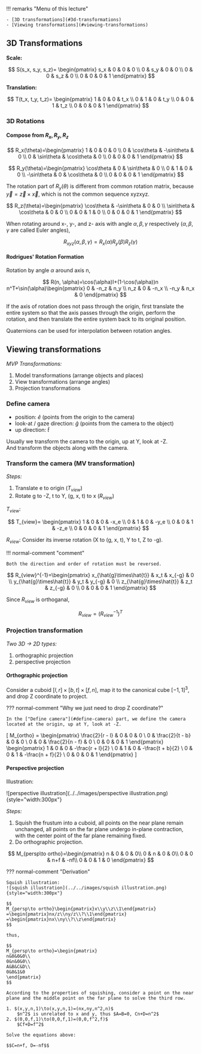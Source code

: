!!! remarks "Menu of this lecture"

    - [3D transformations](#3d-transformations)
    - [Viewing transformations](#viewing-transformations)

## 3D Transformations

**Scale:**

$$
S(s_x, s_y, s_z)=
\begin{pmatrix}
s_x & 0 & 0 & 0 \\
0 & s_y & 0 & 0 \\
0 & 0 & s_z & 0 \\
0 & 0 & 0 & 1
\end{pmatrix}
$$

**Translation:**

$$
T(t_x, t_y, t_z)=
\begin{pmatrix}
1 & 0 & 0 & t_x \\
0 & 1 & 0 & t_y \\
0 & 0 & 1 & t_z \\
0 & 0 & 0 & 1
\end{pmatrix}
$$

### 3D Rotations

#### Compose from $R_x, R_y, R_z$

$$
R_x(\theta)=\begin{pmatrix}
1 & 0 & 0 & 0 \\
0 & \cos\theta & -\sin\theta & 0 \\
0 & \sin\theta & \cos\theta & 0 \\
0 & 0 & 0 & 1
\end{pmatrix}
$$

$$
R_y(\theta)=\begin{pmatrix}
\cos\theta & 0 & \sin\theta & 0 \\
0 & 1 & 0 & 0 \\
-\sin\theta & 0 & \cos\theta & 0 \\
0 & 0 & 0 & 1
\end{pmatrix}
$$

The rotation part of $R_y(\theta)$ is different from common rotation matrix, because $\vec{y}=\vec{z}\times\vec{x}$, which is not the common sequence xyzxyz.

$$
R_z(\theta)=\begin{pmatrix}
\cos\theta & -\sin\theta & 0 & 0 \\
\sin\theta & \cos\theta & 0 & 0 \\
0 & 0 & 1 & 0 \\
0 & 0 & 0 & 1
\end{pmatrix}
$$

When rotating around x-, y-, and z- axis with angle $\alpha, \beta, \gamma$ respectively ($\alpha, \beta, \gamma$ are called Euler angles), 

$$
R_{xyz}(\alpha, \beta, \gamma)=R_x(\alpha)R_y(\beta)R_z(\gamma)
$$

#### Rodrigues' Rotation Formation

Rotation by angle $\alpha$ around axis n,

$$
R(n, \alpha)=\cos(\alpha)I+(1-\cos(\alpha))n n^T+\sin(\alpha)\begin{pmatrix}
0 & -n_z & n_y \\
n_z & 0 & -n_x \\
-n_y & n_x & 0
\end{pmatrix}
$$

If the axis of rotation does not pass through the origin, first translate the entire system so that the axis passes through the origin, perform the rotation, and then translate the entire system back to its original position.

Quaternions can be used for interpolation between rotation angles.

## Viewing transformations

*MVP Transformations:*

1. Model transformations (arrange objects and places)
2. View transformations (arrange angles)
3. Projection transformations

### Define camera

- position: $\hat{e}$ (points from the origin to the camera)
- look-at / gaze direction: $\hat{g}$ (points from the camera to the object)
- up direction: $\hat{t}$

Usually we transform the camera to the origin, up at Y, look at -Z.  
And transform the objects along with the camera.

### Transform the camera (MV transformation)

*Steps:*

1. Translate e to origin ($T_{view}$)
2. Rotate g to -Z, t to Y, (g, x, t) to x ($R_{view}$)

$T_{view}$:

$$
T_{view}=
\begin{pmatrix}
1 & 0 & 0 & -x_e \\
0 & 1 & 0 & -y_e \\
0 & 0 & 1 & -z_e \\
0 & 0 & 0 & 1
\end{pmatrix}
$$

$R_{view}$: Consider its inverse rotation (X to (g, x, t), Y to t, Z to -g).

!!! normal-comment "comment"

    Both the direction and order of rotation must be reversed.


$$
R_{view}^{-1}=\begin{pmatrix}
x_{\hat{g}\times\hat{t}} & x_t & x_{-g} & 0 \\
y_{\hat{g}\times\hat{t}} & y_t & y_{-g} & 0 \\
z_{\hat{g}\times\hat{t}} & z_t & z_{-g} & 0 \\
0 & 0 & 0 & 1
\end{pmatrix}
$$

Since $R_{view}$ is orthoganal, 

$$R_{view}=(R_{view}^{-1})^T$$

### Projection transformation

*Two 3D -> 2D types:*

1. orthographic projection  
2. perspective projection

#### Orthographic projection

Consider a cuboid $[l,r]\times[b,t]\times[f,n]$, map it to the canonical cube $[-1,1]^3$, and drop Z coordinate to project.

??? normal-comment "Why we just need to drop Z coordinate?"

    In the ["Define camera"](#define-camera) part, we define the camera located at the origin, up at Y, look at -Z.

\[
M_{ortho} =
\begin{pmatrix}
\frac{2}{r - l} & 0 & 0 & 0 \\
0 & \frac{2}{t - b} & 0 & 0 \\
0 & 0 & \frac{2}{n - f} & 0 \\
0 & 0 & 0 & 1
\end{pmatrix}
\begin{pmatrix}
1 & 0 & 0 & -\frac{r + l}{2} \\
0 & 1 & 0 & -\frac{t + b}{2} \\
0 & 0 & 1 & -\frac{n + f}{2} \\
0 & 0 & 0 & 1
\end{pmatrix}
\]

#### Perspective projection

Illustration:

![perspective illustration](../../images/perspective illustration.png){style="width:300px"}

*Steps:*
1. Squish the frustum into a cuboid, all points on the near plane remain unchanged, all points on the far plane undergo in-plane contraction, with the center point of the far plane remaining fixed.  
2. Do orthographic projection.

$$
M_{persp\to ortho}=\begin{pmatrix}
n & 0 & 0 & 0\\
0 & n & 0 & 0\\
0 & 0 & n+f & -nf\\
0 & 0 & 1 & 0
\end{pmatrix}
$$

??? normal-comment "Derivation"

    Squish illustration:  
    ![squish illustration](../../images/squish illustration.png){style="width:300px"}  

    $$
    M_{persp\to ortho}\begin{pmatrix}x\\y\\z\\1\end{pmatrix}
    =\begin{pmatrix}nx/z\\ny/z\\?\\1\end{pmatrix}
    =\begin{pmatrix}nx\\ny\\?\\z\end{pmatrix}
    $$

    thus,

    $$
    M_{persp\to ortho}=\begin{pmatrix}
    n&0&0&0\\
    0&n&0&0\\
    A&B&C&D\\
    0&0&1&0
    \end{pmatrix}
    $$

    According to the properties of squishing, consider a point on the near plane and the middle point on the far plane to solve the third row.

    1. $(x,y,n,1)\to(x,y,n,1)=(nx,ny,n^2,n)$  
        $n^2$ is unrelated to x and y, thus $A=B=0, Cn+D=n^2$  
    2. $(0,0,f,1)\to(0,0,f,1)=(0,0,f^2,f)$  
        $Cf+D=f^2$

    Solve the equations above:

    $$C=n+f, D=-nf$$

